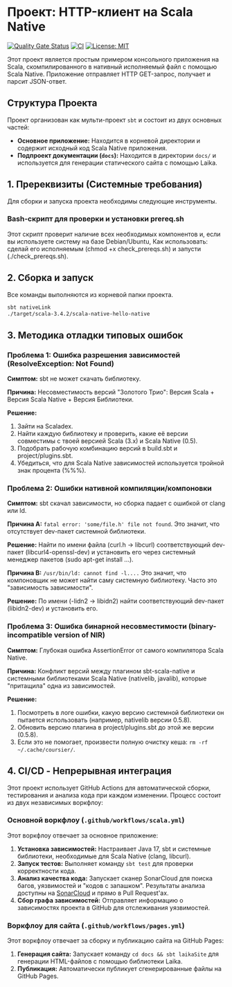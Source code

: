 # Проект: HTTP-клиент на Scala Native
[![Quality Gate Status](https://sonarcloud.io/api/project_badges/measure?project=Goldmak_scala-native&metric=alert_status)](https://sonarcloud.io/summary/new_code?id=Goldmak_scala-native) [![CI](https://github.com/Goldmak/scala-native/actions/workflows/scala.yml/badge.svg)](https://github.com/Goldmak/scala-native/actions/workflows/scala.yml) [![License: MIT](https://img.shields.io/badge/License-MIT-yellow.svg)](https://opensource.org/licenses/MIT)

Этот проект является простым примером консольного приложения на Scala, скомпилированного в нативный исполняемый файл с помощью Scala Native. Приложение отправляет HTTP GET-запрос, получает и парсит JSON-ответ.

## Структура Проекта
Проект организован как мульти-проект `sbt` и состоит из двух основных частей:
*   **Основное приложение:** Находится в корневой директории и содержит исходный код Scala Native приложения.
*   **Подпроект документации (`docs`):** Находится в директории `docs/` и используется для генерации статического сайта с помощью Laika.

## 1. Пререквизиты (Системные требования)
Для сборки и запуска проекта необходимы следующие инструменты.

### Bash-скрипт для проверки и установки prereq.sh
Этот скрипт проверит наличие всех необходимых компонентов и, если вы используете систему на базе Debian/Ubuntu,
Как использовать: сделай его исполняемым (chmod +x check_prereqs.sh) и запусти (./check_prereqs.sh).

## 2. Сборка и запуск
Все команды выполняются из корневой папки проекта.
```bash
sbt nativeLink
./target/scala-3.4.2/scala-native-hello-native
```

## 3. Методика отладки типовых ошибок
### Проблема 1: Ошибка разрешения зависимостей (ResolveException: Not Found)
**Симптом:** sbt не может скачать библиотеку.

**Причина:** Несовместимость версий "Золотого Трио": Версия Scala + Версия Scala Native + Версия Библиотеки.

**Решение:**

1.  Зайти на Scaladex.
2.  Найти каждую библиотеку и проверить, какие её версии совместимы с твоей версией Scala (3.x) и Scala Native (0.5).
3.  Подобрать рабочую комбинацию версий в build.sbt и project/plugins.sbt.
4.  Убедиться, что для Scala Native зависимостей используется тройной знак процента (%%%).

### Проблема 2: Ошибки нативной компиляции/компоновки
**Симптом:** sbt скачал зависимости, но сборка падает с ошибкой от clang или ld.

**Причина A:** `fatal error: 'some/file.h' file not found`. Это значит, что отсутствует dev-пакет системной библиотеки.

**Решение:** Найти по имени файла (curl.h -> libcurl) соответствующий dev-пакет (libcurl4-openssl-dev) и установить его через системный менеджер пакетов (sudo apt-get install ...).

**Причина B:** `/usr/bin/ld: cannot find -l....` Это значит, что компоновщик не может найти саму системную библиотеку. Часто это "зависимость зависимости".

**Решение:** По имени (-lidn2 -> libidn2) найти соответствующий dev-пакет (libidn2-dev) и установить его.

### Проблема 3: Ошибка бинарной несовместимости (binary-incompatible version of NIR)
**Симптом:** Глубокая ошибка AssertionError от самого компилятора Scala Native.

**Причина:** Конфликт версий между плагином sbt-scala-native и системными библиотеками Scala Native (nativelib, javalib), которые "притащила" одна из зависимостей.

**Решение:**

1.  Посмотреть в логе ошибки, какую версию системной библиотеки он пытается использовать (например, nativelib версии 0.5.8).
2.  Обновить версию плагина в project/plugins.sbt до этой же версии (0.5.8).
3.  Если это не помогает, произвести полную очистку кеша: `rm -rf ~/.cache/coursier/`.

## 4. CI/CD - Непрерывная интеграция
Этот проект использует GitHub Actions для автоматической сборки, тестирования и анализа кода при каждом изменении. Процесс состоит из двух независимых воркфлоу:

### Основной воркфлоу (`.github/workflows/scala.yml`)
Этот воркфлоу отвечает за основное приложение:
1.  **Установка зависимостей:** Настраивает Java 17, sbt и системные библиотеки, необходимые для Scala Native (clang, libcurl).
2.  **Запуск тестов:** Выполняет команду `sbt test` для проверки корректности кода.
3.  **Анализ качества кода:** Запускает сканер SonarCloud для поиска багов, уязвимостей и "кодов с запашком". Результаты анализа доступны на [SonarCloud](https://sonarcloud.io/summary/new_code?id=Goldmak_scala-native) и прямо в Pull Request'ах.
4.  **Сбор графа зависимостей:** Отправляет информацию о зависимостях проекта в GitHub для отслеживания уязвимостей.

### Воркфлоу для сайта (`.github/workflows/pages.yml`)
Этот воркфлоу отвечает за сборку и публикацию сайта на GitHub Pages:
1.  **Генерация сайта:** Запускает команду `cd docs && sbt laikaSite` для генерации HTML-файлов с помощью библиотеки Laika.
2.  **Публикация:** Автоматически публикует сгенерированные файлы на GitHub Pages.
